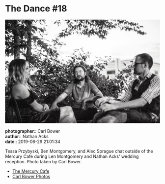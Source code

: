 # The Dance #18

![Tessa Przybyski, Ben Montgomery, and Alec Sprague chat outside of the Mercury Cafe](assets/2019-06-29-set-4-the-dance-18.webp)

**photographer**:: Carl Bower  
**author**:: Nathan Acks  
**date**:: 2019-06-29 21:01:34

Tessa Przybyski, Ben Montgomery, and Alec Sprague chat outside of the Mercury Cafe during Len Montgomery and Nathan Acks' wedding reception. Photo taken by Carl Bower.

* [The Mercury Cafe](http://mercurycafe.com)
* [Carl Bower Photos](https://carlbowerphotos.com)
